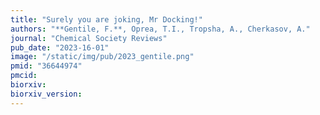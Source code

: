 ```yaml
---
title: "Surely you are joking, Mr Docking!"
authors: "**Gentile, F.**, Oprea, T.I., Tropsha, A., Cherkasov, A."
journal: "Chemical Society Reviews"
pub_date: "2023-16-01"
image: "/static/img/pub/2023_gentile.png"
pmid: "36644974"
pmcid:
biorxiv:
biorxiv_version:
---
```

